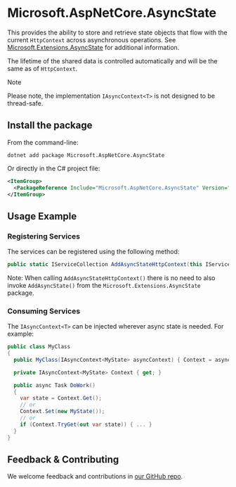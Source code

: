 # Microsoft.AspNetCore.AsyncState

This provides the ability to store and retrieve state objects that flow with the current `HttpContext` across asynchronous operations. See [Microsoft.Extensions.AsyncState](../Microsoft.Extensions.AsyncState/README.md) for additional information.

The lifetime of the shared data is controlled automatically and will be the same as of `HttpContext`.

> [!NOTE]
> Please note, the implementation `IAsyncContext<T>` is not designed to be thread-safe.

## Install the package

From the command-line:

```console
dotnet add package Microsoft.AspNetCore.AsyncState
```

Or directly in the C# project file:

```xml
<ItemGroup>
  <PackageReference Include="Microsoft.AspNetCore.AsyncState" Version="[CURRENTVERSION]" />
</ItemGroup>
```

## Usage Example

### Registering Services

The services can be registered using the following method:

```csharp
public static IServiceCollection AddAsyncStateHttpContext(this IServiceCollection services)
```

Note: When calling `AddAsyncStateHttpContext()` there is no need to also invoke `AddAsyncState()` from the `Microsoft.Extensions.AsyncState` package.

### Consuming Services

The `IAsyncContext<T>` can be injected wherever async state is needed. For example:

```csharp
public class MyClass
{
  public MyClass(IAsyncContext<MyState> asyncContext) { Context = asyncContext }

  private IAsyncContext<MyState> Context { get; }

  public async Task DoWork()
  {
    var state = Context.Get();
    // or
    Context.Set(new MyState());
    // or
    if (Context.TryGet(out var state)) { ... }
  }
}
```

## Feedback & Contributing

We welcome feedback and contributions in [our GitHub repo](https://github.com/dotnet/extensions).
